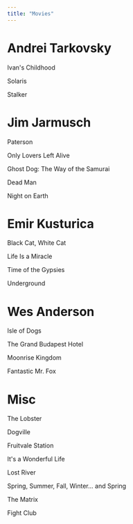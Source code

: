 ```yaml
---
title: "Movies"
---
```


# Andrei Tarkovsky
Ivan's Childhood

Solaris

Stalker

# Jim Jarmusch

Paterson

Only Lovers Left Alive

Ghost Dog: The Way of the Samurai

Dead Man

Night on Earth

# Emir Kusturica

Black Cat, White Cat

Life Is a Miracle

Time of the Gypsies

Underground

# Wes Anderson

Isle of Dogs

The Grand Budapest Hotel

Moonrise Kingdom

Fantastic Mr. Fox

# Misc

The Lobster

Dogville

Fruitvale Station

It's a Wonderful Life

Lost River

Spring, Summer, Fall, Winter... and Spring

The Matrix

Fight Club
